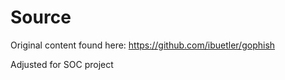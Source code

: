 # Source

Original content found here: https://github.com/ibuetler/gophish

Adjusted for SOC project
